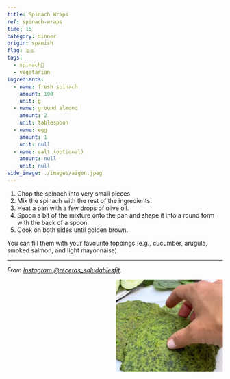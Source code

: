 ```yaml
---
title: Spinach Wraps
ref: spinach-wraps
time: 15
category: dinner
origin: spanish
flag: 🇪🇸
tags:
  - spinach🥬
  - vegetarian
ingredients:
  - name: fresh spinach
    amount: 100
    unit: g
  - name: ground almond
    amount: 2
    unit: tablespoon
  - name: egg
    amount: 1
    unit: null
  - name: salt (optional)
    amount: null
    unit: null
side_image: ./images/aigen.jpeg
---
```


1. Chop the spinach into very small pieces.
2. Mix the spinach with the rest of the ingredients.
3. Heat a pan with a few drops of olive oil.
4. Spoon a bit of the mixture onto the pan and shape it into a round form with the back of a spoon.
5. Cook on both sides until golden brown.

You can fill them with your favourite toppings (e.g., cucumber, arugula, smoked salmon, and light mayonnaise).

---

_From [Instagram @recetas_saludablesfit](https://www.instagram.com/p/Cin0TaWPHXE/?utm_source=ig_web_copy_link&igsh=MzRlODBiNWFlZA==)._

<img src="images/spinach_wraps.png" style="width:250px; float:right;"/>